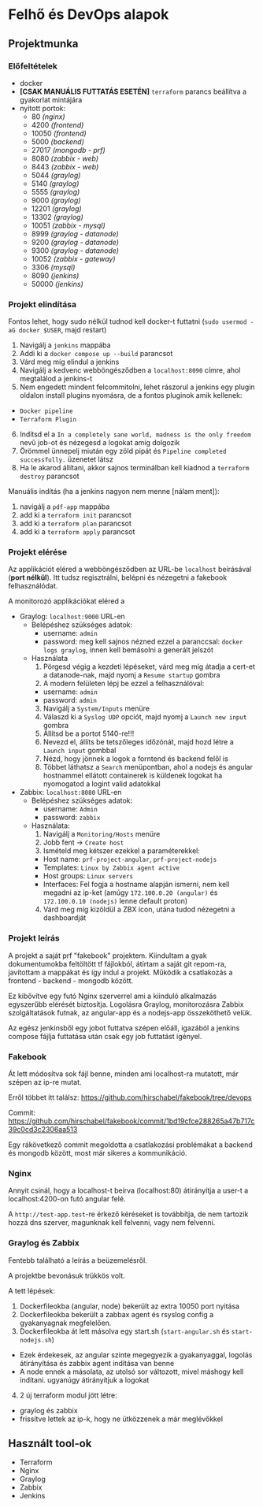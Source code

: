 # Felhő és DevOps alapok

## Projektmunka

### Előfeltételek
* docker
* **[CSAK MANUÁLIS FUTTATÁS ESETÉN]** `terraform` parancs beállítva a gyakorlat mintájára
* nyitott portok:
  * 80 *(nginx)*
  * 4200 *(frontend)*
  * 10050 *(frontend)*
  * 5000 *(backend)*
  * 27017 *(mongodb - prf)*
  * 8080 *(zabbix - web)*
  * 8443 *(zabbix - web)*
  * 5044 *(graylog)*
  * 5140 *(graylog)*
  * 5555 *(graylog)*
  * 9000 *(graylog)*
  * 12201 *(graylog)*
  * 13302 *(graylog)*
  * 10051 *(zabbix - mysql)*
  * 8999 *(graylog - datanode)*
  * 9200 *(graylog - datanode)*
  * 9300 *(graylog - datanode)*
  * 10052 *(zabbix - gateway)*
  * 3306 *(mysql)*
  * 8090 *(jenkins)*
  * 50000 *(jenkins)*

### Projekt elindítása
Fontos lehet, hogy sudo nélkül tudnod kell docker-t futtatni (`sudo usermod -aG docker $USER`, majd restart)

1. Navigálj a `jenkins` mappába
2. Addi ki a `docker compose up --build` parancsot
3. Várd meg míg elindul a jenkins
4. Navigálj a kedvenc webböngésződben a `localhost:8090` címre, ahol megtalálod a jenkins-t
5. Nem engedett mindent felcommitolni, lehet rászorul a jenkins egy plugin oldalon install plugins nyomásra, de a fontos pluginok amik kellenek:
  * `Docker pipeline`
  * `Terraform Plugin`
6. Indítsd el a `In a completely sane world, madness is the only freedom` nevű job-ot és nézegesd a logokat amíg dolgozik
7. Örömmel ünnepelj miután egy zöld pipát és `Pipeline completed successfully.` üzenetet látsz
8. Ha le akarod állítani, akkor sajnos terminálban kell kiadnod a `terraform destroy` parancsot

Manuális indítás (ha a jenkins nagyon nem menne [nálam ment]):
1. navigálj a `pdf-app` mappába
2. add ki a `terraform init` parancsot
3. add ki a `terraform plan` parancsot
4. add ki a `terraform apply` parancsot

### Projekt elérése
Az applikációt eléred a webböngésződben az URL-be `localhost` beírásával (**port nélkül**). Itt tudsz regisztrálni, belépni és nézegetni a fakebook felhasználódat.

A monitorozó applikációkat eléred a
* Graylog: `localhost:9000` URL-en
  * Belépéshez szükséges adatok:
    * username: `admin`
    * password: meg kell sajnos nézned ezzel a paranccsal: `docker logs graylog`, innen kell bemásolni a generált jelszót
  * Használata
    1. Pörgesd végig a kezdeti lépéseket, várd meg míg átadja a cert-et a datanode-nak, majd nyomj a `Resume startup` gombra
    2. A modern felületen lépj be ezzel a felhasználóval:
      * username: `admin`
      * password: `admin`
    3. Navigálj a `System/Inputs` menüre
    4. Válaszd ki a `Syslog UDP` opciót, majd nyomj a `Launch new input` gombra
    4. Állítsd be a portot 5140-re!!!
    5. Nevezd el, állíts be tetszőleges időzónát, majd hozd létre a `Launch input` gombbal
    6. Nézd, hogy jönnek a logok a forntend és backend felől is
    7. Többet láthatsz a `Search` menüpontban, ahol a nodejs és angular hostnammel ellátott containerek is küldenek logokat ha nyomogatod a logint valid adatokkal
* Zabbix: `localhost:8080` URL-en
  * Belépéshez szükséges adatok:
    * username: `Admin`
    * password: `zabbix`
  * Használata:
    1. Navigálj a `Monitoring/Hosts` menüre
    2. Jobb fent -> `Create host`
    3. Ismételd meg kétszer ezekkel a paraméterekkel:
      * Host name: `prf-project-angular`, `prf-project-nodejs`
      * Templates: `Linux by Zabbix agent active`
      * Host groups: `Linux servers`
      * Interfaces: Fel fogja a hostname alapján ismerni, nem kell megadni az ip-ket (amúgy `172.100.0.20 (angular)` és `172.100.0.10 (nodejs)` lenne default proton)
    4. Várd meg míg kizöldül a ZBX icon, utána tudod nézegetni a dashboardját

### Projekt leírás

A projekt a saját prf "fakebook" projektem. Kiindultam a gyak dokumentumokba feltöltött tf fájlokból, átírtam a saját git repom-ra, javítottam a mappákat és így indul a projekt. Működik a csatlakozás a frontend - backend - mongodb között.

Ez kibővítve egy futó Nginx szerverrel ami a kiinduló alkalmazás egyszerűbb elérését biztosítja. Logolásra Graylog, monitorozásra Zabbix szolgáltatások futnak, az angular-app  és a nodejs-app összeköthető velük.

Az egész jenkinsből egy jobot futtatva szépen előáll, igazából a jenkins compose fájlja futtatása után csak egy job futtatást igényel.

### Fakebook
Át lett módosítva sok fájl benne, minden ami localhost-ra mutatott, már szépen az ip-re mutat.

Erről többet itt találsz: https://github.com/hirschabel/fakebook/tree/devops

Commit: https://github.com/hirschabel/fakebook/commit/1bd19cfce288265a47b717c39c0cd3c2306aa513

Egy rákövetkező commit megoldotta a csatlakozási problémákat a backend és mongodb között, most már sikeres a kommunikáció. 

### Nginx
Annyit csinál, hogy a localhost-t beírva (localhost:80) átirányítja a user-t a localhost:4200-on futó angular felé.

A `http://test-app.test`-re érkező kéréseket is továbbítja, de nem tartozik hozzá dns szerver, magunknak kell felvenni, vagy nem felvenni.

### Graylog és Zabbix
Fentebb található a leírás a beüzemelésről.

A projektbe bevonásuk trükkös volt.

A tett lépések:
1. Dockerfileokba (angular, node) bekerült az extra 10050 port nyitása
2. Dockerfileokba bekerült a zabbax agent és rsyslog config a gyakanyagnak megfelelően.
3. Dockerfileokba át lett másolva egy start.sh (`start-angular.sh` és `start-nodejs.sh`)
  * Ezek érdekesek, az angular szinte megegyezik a gyakanyaggal, logolás átirányítása és zabbix agent indítása van benne
  * A node ennek a másolata, az utolsó sor változott, mivel máshogy kell indítani. ugyanúgy átirányítjuk a logokat
4. 2 új terraform modul jött létre:
  * graylog és zabbix
  * frissítve lettek az ip-k, hogy ne ütközzenek a már meglévőkkel

## Használt tool-ok
* Terraform
* Nginx
* Graylog
* Zabbix
* Jenkins

